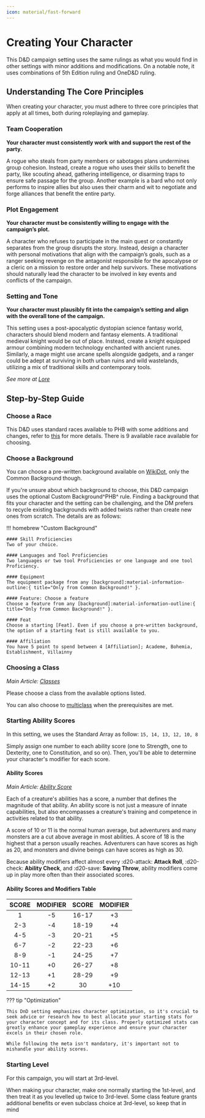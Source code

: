 ```yaml
---
icon: material/fast-forward
---
```


# Creating Your Character

This D&D campaign setting uses the same rulings as what you would find in other settings with minor additions and modifications. On a notable note, it uses combinations of 5th Edition ruling and OneD&D ruling.

## Understanding The Core Principles

When creating your character, you must adhere to three core principles that apply at all times, both during roleplaying and gameplay.

### Team Cooperation

**Your character must consistently work with and support the rest of the party.**

A rogue who steals from party members or sabotages plans undermines group cohesion. Instead, create a rogue who uses their skills to benefit the party, like scouting ahead, gathering intelligence, or disarming traps to ensure safe passage for the group. Another example is a bard who not only performs to inspire allies but also uses their charm and wit to negotiate and forge alliances that benefit the entire party.

### Plot Engagement

**Your character must be consistently willing to engage with the campaign’s plot.**

A character who refuses to participate in the main quest or constantly separates from the group disrupts the story. Instead, design a character with personal motivations that align with the campaign’s goals, such as a ranger seeking revenge on the antagonist responsible for the apocalypse or a cleric on a mission to restore order and help survivors. These motivations should naturally lead the character to be involved in key events and conflicts of the campaign.

### Setting and Tone

**Your character must plausibly fit into the campaign’s setting and align with the overall tone of the campaign.**
 
This setting uses a post-apocalyptic dystopian science fantasy world, characters should blend modern and fantasy elements. A traditional medieval knight would be out of place. Instead, create a knight equipped armour combining modern technology enchanted with ancient runes. Similarly, a mage might use arcane spells alongside gadgets, and a ranger could be adept at surviving in both urban ruins and wild wastelands, utilizing a mix of traditional skills and contemporary tools.

*See more at [Lore](../lore/antares/index.md)*

## Step-by-Step Guide

### Choose a Race

This D&D uses standard races available to PHB with some additions and changes, refer to [this](../character-creation/race/race.md) for more details. There is 9 available race available for choosing.

### Choose a Background

You can choose a pre-written background available on [WikiDot](http://dnd5e.wikidot.com/#toc3), only the Common Background though.

If you're unsure about which background to choose, this D&D campaign uses the optional Custom Background^PHB^ rule. Finding a background that fits your character and the setting can be challenging, and the DM prefers to recycle existing backgrounds with added twists rather than create new ones from scratch. The details are as follows:

!!! homebrew "Custom Background"

    #### Skill Proficiencies
    Two of your choice.  

    #### Languages and Tool Proficiencies
    Two languages or two tool Proficiencies or one language and one tool Proficiency.  
    
    #### Equipment
    The equipment package from any [background]:material-information-outline:{ title="Only from Common Background!" }.

    #### Feature: Choose a feature
    Choose a feature from any [background]:material-information-outline:{ title="Only from Common Background!" }.

    #### Feat
    Choose a starting [Feat]. Even if you choose a pre-written background, the option of a starting feat is still available to you.

    #### Affiliation
    You have 5 point to spend between 4 [Affiliation]; Academe, Bohemia, Establishment, Villainny

[background]: http://dnd5e.wikidot.com/#toc3
[feat]: feat/feat-starting.md
[Affiliation]: ../gameplay/homebrew/affiliation.md

### Choosing a Class

*Main Article: [Classes](../character-creation/classes.md)*

Please choose a class from the available options listed.

You can also choose to [multiclass](../gameplay/multiclassing.md) when the prerequisites are met.

### Starting Ability Scores

In this setting, we uses the Standard Array as follow: `15, 14, 13, 12, 10, 8`

Simply assign one number to each ability score (one to Strength, one to Dexterity, one to Constitution, and so on). Then, you'll be able to determine your character's modifier for each score.

#### Ability Scores

*Main Article: [Ability Score](../character-creation/ability-scores/index.md)*

Each of a creature's abilities has a score, a number that defines the magnitude of that ability. An ability score is not just a measure of innate capabilities, but also encompasses a creature's training and competence in activities related to that ability.

A score of 10 or 11 is the normal human average, but adventurers and many monsters are a cut above average in most abilities. A score of 18 is the highest that a person usually reaches. Adventurers can have scores as high as 20, and monsters and divine beings can have scores as high as 30.

Because ability modifiers affect almost every :d20-attack: **Attack Roll**, :d20-check: **Ability Check**, and :d20-save: **Saving Throw**, ability modifiers come up in play more often than their associated scores.

#### Ability Scores and Modifiers Table

| **SCORE** | **MODIFIER** | **SCORE** | **MODIFIER** |
| :-: | :-: | :-: | :-: |
| 1 | -5 | 16-17 | +3 |
| 2-3 | -4 | 18-19 | +4 |
| 4-5 | -3 | 20-21 | +5 |
| 6-7 | -2 | 22-23 | +6 |
| 8-9 | -1 | 24-25 | +7 |
| 10-11 | +0 | 26-27 | +8 |
| 12-13 | +1 | 28-29 | +9 |
| 14-15 | +2 | 30 | +10 |

??? tip "Optimization"

    This DnD setting emphasizes character optimization, so it's crucial to seek advice or research how to best allocate your starting stats for your character concept and for its class. Properly optimized stats can greatly enhance your gameplay experience and ensure your character excels in their chosen role.

    While following the meta isn't mandatory, it's important not to mishandle your ability scores.

### Starting Level

For this campaign, you will start at 3rd-level.

When making your character, make one normally starting the 1st-level, and then treat it as you levelled up twice to 3rd-level. Some class feature grants additional benefits or even subclass choice at 3rd-level, so keep that in mind
